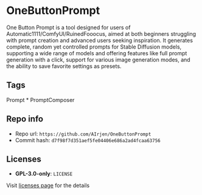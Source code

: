 # OneButtonPrompt
One Button Prompt is a tool designed for users of Automatic1111/ComfyUI/RuinedFooocus, aimed at both beginners struggling with prompt creation and advanced users seeking inspiration. It generates complete, random yet controlled prompts for Stable Diffusion models, supporting a wide range of models and offering features like full prompt generation with a click, support for various image generation modes, and the ability to save favorite settings as presets.

## Tags
Prompt * PromptComposer

## Repo info
- Repo url: `https://github.com/AIrjen/OneButtonPrompt`
- Commit hash: `d7f98f7d351aef5fe04406e686a2ad4fcaa63756`

## Licenses
- **GPL-3.0-only**: `LICENSE`

Visit [licenses page](licenses.md) for the details
